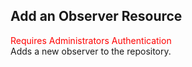 ## Add an Observer Resource
<span style="color:red">Requires Administrators Authentication</span>     
Adds a new observer to the repository.
